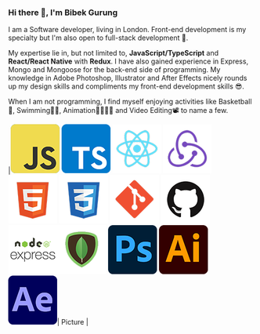 ### Hi there 👋, I'm Bibek Gurung

I am a Software developer, living in London. Front-end development is my specialty but I'm also open to full-stack development 🚀.

My expertise lie in, but not limited to,  **JavaScript/TypeScript** and **React/React Native** with **Redux**. I have also gained experience in Express, Mongo and Mongoose for the back-end side of programming. My knowledge in Adobe Photoshop, Illustrator and After Effects nicely rounds up my design skills and compliments my front-end development skills 😎.

When I am not programming, I find myself enjoying activities like Basketball🏀, Swimming🏊‍♀️, Animation🏃‍♀️🏃‍♂️ and Video Editing📽 to name a few.

|![JavaScript][JavaScript] ![TypeScript][TypeScript] ![React][React] ![Redux][Redux] ![HTML5][HTML5] ![CSS3][CSS3] ![Git][Git] ![Github][Github] ![Express][Express]![MongoDB][MongoDB] ![Photoshop][Photoshop] ![Illustrator ][Illustrator ] ![After Effects][After Effects]| Picture |



[JavaScript]: https://github.com/bibekgurunguh/bibekgurunguh/blob/main/js_icon.png
[TypeScript]:https://github.com/bibekgurunguh/bibekgurunguh/blob/main/ts_icon.png
[React]:https://github.com/bibekgurunguh/bibekgurunguh/blob/main/react_icon.png
[ Redux ]: https://github.com/bibekgurunguh/bibekgurunguh/blob/main/redux_icon.png
[HTML5]:https://github.com/bibekgurunguh/bibekgurunguh/blob/main/html5_icon.png
[CSS3]:https://github.com/bibekgurunguh/bibekgurunguh/blob/main/css3_icon.png
[Git]:https://github.com/bibekgurunguh/bibekgurunguh/blob/main/git_icon.png
[Github]:https://github.com/bibekgurunguh/bibekgurunguh/blob/main/github_icon.png
[ Express ]:  https://github.com/bibekgurunguh/bibekgurunguh/blob/main/express_icon.png
[MongoDB]:https://github.com/bibekgurunguh/bibekgurunguh/blob/main/mongodb_icon.png
[Photoshop]: https://github.com/bibekgurunguh/bibekgurunguh/blob/main/photoshop_icon.png
[ Illustrator ]: https://github.com/bibekgurunguh/bibekgurunguh/blob/main/illustrator_icon.png
[ After Effects ]: https://github.com/bibekgurunguh/bibekgurunguh/blob/main/aftereffects_icon.png









<!--
**bibekgurunguh/bibekgurunguh** is a ✨ _special_ ✨ repository because its `README.md` (this file) appears on your GitHub profile.

Here are some ideas to get you started:

- 🔭 I’m currently working on ...
- 🌱 I’m currently learning ...
- 👯 I’m looking to collaborate on ...
- 🤔 I’m looking for help with ...
- 💬 Ask me about ...
- 📫 How to reach me: ...
- 😄 Pronouns: ...
- ⚡ Fun fact: ...
-->
